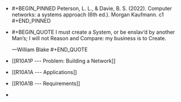 - #+BEGIN_PINNED
  Peterson, L. L., & Davie, B. S. (2022). Computer networks: a systems approach (6th ed.). Morgan Kaufmann. c1
  #+END_PINNED
- #+BEGIN_QUOTE
  I must create a System, or be enslav’d by another Man’s; I will not Reason and Compare: my business is to Create.
  
  —William Blake
  #+END_QUOTE
- [[R10A1P --- Problem: Building a Network]]
- [[R10A1A --- Applications]]
- [[R10A1B --- Requirements]]
-